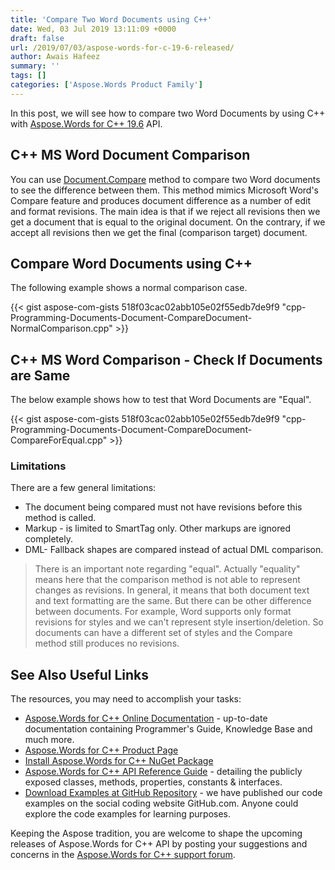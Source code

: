```yaml
---
title: 'Compare Two Word Documents using C++'
date: Wed, 03 Jul 2019 13:11:09 +0000
draft: false
url: /2019/07/03/aspose-words-for-c-19-6-released/
author: Awais Hafeez
summary: ''
tags: []
categories: ['Aspose.Words Product Family']
---
```


In this post, we will see how to compare two Word Documents by using C++ with [Aspose.Words for C++ 19.6][1] API.

## C++ MS Word Document Comparison

You can use [Document.Compare][2] method to compare two Word documents to see the difference between them. This method mimics Microsoft Word's Compare feature and produces document difference as a number of edit and format revisions. The main idea is that if we reject all revisions then we get a document that is equal to the original document. On the contrary, if we accept all revisions then we get the final (comparison target) document.

## Compare Word Documents using C++

The following example shows a normal comparison case.

{{< gist aspose-com-gists 518f03cac02abb105e02f55edb7de9f9 "cpp-Programming-Documents-Document-CompareDocument-NormalComparison.cpp" >}}

## C++ MS Word Comparison - Check If Documents are Same

The below example shows how to test that Word Documents are "Equal".

{{< gist aspose-com-gists 518f03cac02abb105e02f55edb7de9f9 "cpp-Programming-Documents-Document-CompareDocument-CompareForEqual.cpp" >}}

### Limitations

There are a few general limitations:

*   The document being compared must not have revisions before this method is called.
*   Markup - is limited to SmartTag only. Other markups are ignored completely.
*   DML- Fallback shapes are compared instead of actual DML comparison.

> There is an important note regarding "equal". Actually "equality" means here that the comparison method is not able to represent changes as revisions. In general, it means that both document text and text formatting are the same. But there can be other difference between documents. For example, Word supports only format revisions for styles and we can't represent style insertion/deletion. So documents can have a different set of styles and the Compare method still produces no revisions.

## See Also Useful Links

The resources, you may need to accomplish your tasks:

*   [Aspose.Words for C++ Online Documentation][3] - up-to-date documentation containing Programmer's Guide, Knowledge Base and much more.
*   [Aspose.Words for C++ Product Page][4]
*   [Install Aspose.Words for C++ NuGet Package][5]
*   [Aspose.Words for C++ API Reference Guide][6] - detailing the publicly exposed classes, methods, properties, constants & interfaces.
*   [Download Examples at GitHub Repository][7] - we have published our code examples on the social coding website GitHub.com. Anyone could explore the code examples for learning purposes.

Keeping the Aspose tradition, you are welcome to shape the upcoming releases of Aspose.Words for C++ API by posting your suggestions and concerns in the [Aspose.Words for C++ support forum][8].




[1]: https://downloads.aspose.com/words/cpp/new-releases/aspose.words-for-c---19.6/
[2]: https://apireference.aspose.com/cpp/words/class/aspose.words.document/#ac7197138e35891d449cd3c1c9cc457a9
[3]: https://docs.aspose.com/display/wordscpp/Home
[4]: https://products.aspose.com/words/cpp
[5]: https://www.nuget.org/packages/Aspose.Words.Cpp/
[6]: https://apireference.aspose.com/cpp/words
[7]: https://github.com/aspose-words/Aspose.words-for-C
[8]: https://forum.aspose.com/c/words




